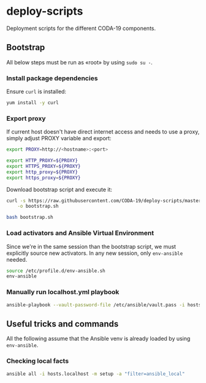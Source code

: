 # deploy-scripts

Deployment scripts for the different CODA-19 components.

## Bootstrap

All below steps must be run as «root» by using `sudo su -`.

### Install package dependencies

Ensure `curl` is installed:

```bash
yum install -y curl
```

### Export proxy

If current host doesn't have direct internet access and needs to use a proxy, simply
adjust PROXY variable and export:

```bash
export PROXY=http://<hostname>:<port>

export HTTP_PROXY=${PROXY}
export HTTPS_PROXY=${PROXY}
export http_proxy=${PROXY}
export https_proxy=${PROXY}
```

Download bootstrap script and execute it:

```bash
curl -s https://raw.githubusercontent.com/CODA-19/deploy-scripts/master/ansible/scripts/bootstrap.sh \
    -o bootstrap.sh

bash bootstrap.sh
```

### Load activators and Ansible Virtual Environment

Since we're in the same session than the bootstrap script, we must explicitly
source new activators. In any new session, only `env-ansible` needed.

```bash
source /etc/profile.d/env-ansible.sh
env-ansible
```

### Manually run localhost.yml playbook

```bash
ansible-playbook --vault-password-file /etc/ansible/vault.pass -i hosts.localhost playbooks/localhost.yml
```

## Useful tricks and commands

All the following assume that the Ansible venv is already loaded by using `env-ansible`.

### Checking local facts

```bash
ansible all -i hosts.localhost -m setup -a "filter=ansible_local"
```

